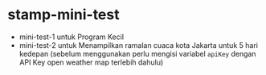 # stamp-mini-test
- mini-test-1 untuk Program Kecil
- mini-test-2 untuk Menampilkan ramalan cuaca kota Jakarta untuk 5 hari kedepan (sebelum menggunakan perlu mengisi variabel `apiKey` dengan API Key open weather map terlebih dahulu)
